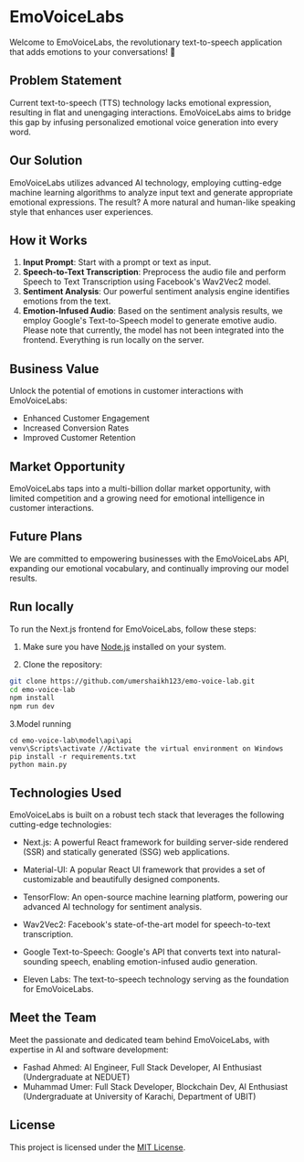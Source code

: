 # EmoVoiceLabs

Welcome to EmoVoiceLabs, the revolutionary text-to-speech application that adds emotions to your conversations! 🚀

## Problem Statement

Current text-to-speech (TTS) technology lacks emotional expression, resulting in flat and unengaging interactions. EmoVoiceLabs aims to bridge this gap by infusing personalized emotional voice generation into every word.

## Our Solution

EmoVoiceLabs utilizes advanced AI technology, employing cutting-edge machine learning algorithms to analyze input text and generate appropriate emotional expressions. The result? A more natural and human-like speaking style that enhances user experiences.

## How it Works

1. **Input Prompt**: Start with a prompt or text as input.
2. **Speech-to-Text Transcription**: Preprocess the audio file and perform Speech to Text Transcription using Facebook's Wav2Vec2 model.
3. **Sentiment Analysis**: Our powerful sentiment analysis engine identifies emotions from the text.
4. **Emotion-Infused Audio**: Based on the sentiment analysis results, we employ Google's Text-to-Speech model to generate emotive audio.
Please note that currently, the model has not been integrated into the frontend. Everything is run locally on the server.

## Business Value

Unlock the potential of emotions in customer interactions with EmoVoiceLabs:

- Enhanced Customer Engagement
- Increased Conversion Rates
- Improved Customer Retention


## Market Opportunity

EmoVoiceLabs taps into a multi-billion dollar market opportunity, with limited competition and a growing need for emotional intelligence in customer interactions.

## Future Plans

We are committed to empowering businesses with the EmoVoiceLabs API, expanding our emotional vocabulary, and continually improving our model results.


## Run locally
To run the Next.js frontend for EmoVoiceLabs, follow these steps:

1. Make sure you have [Node.js](https://nodejs.org) installed on your system.

2. Clone the repository:

```sh
git clone https://github.com/umershaikh123/emo-voice-lab.git
cd emo-voice-lab
npm install
npm run dev
```
3.Model running

```
cd emo-voice-lab\model\api\api
venv\Scripts\activate //Activate the virtual environment on Windows
pip install -r requirements.txt
python main.py
```


## Technologies Used

EmoVoiceLabs is built on a robust tech stack that leverages the following cutting-edge technologies:

- Next.js: A powerful React framework for building server-side rendered (SSR) and statically generated (SSG) web applications.

- Material-UI: A popular React UI framework that provides a set of customizable and beautifully designed components.

- TensorFlow: An open-source machine learning platform, powering our advanced AI technology for sentiment analysis.

- Wav2Vec2: Facebook's state-of-the-art model for speech-to-text transcription.

- Google Text-to-Speech: Google's API that converts text into natural-sounding speech, enabling emotion-infused audio generation.

- Eleven Labs: The text-to-speech technology serving as the foundation for EmoVoiceLabs.



## Meet the Team

Meet the passionate and dedicated team behind EmoVoiceLabs, with expertise in AI and software development:

- Fashad Ahmed: AI Engineer, Full Stack Developer, AI Enthusiast (Undergraduate at NEDUET)
- Muhammad Umer: Full Stack Developer, Blockchain Dev, AI Enthusiast (Undergraduate at University of Karachi, Department of UBIT)

## License

This project is licensed under the [MIT License](LICENSE).
